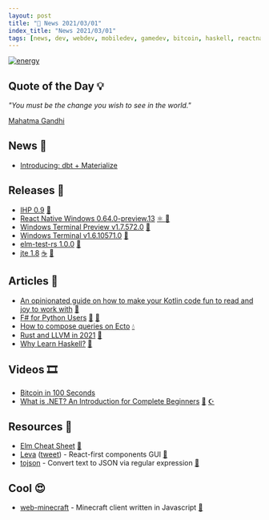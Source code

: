 ```yaml
---
layout: post
title: "📜 News 2021/03/01"
index_title: "News 2021/03/01"
tags: [news, dev, webdev, mobiledev, gamedev, bitcoin, haskell, reactnative, windows, elmlang, elixirlang, java, kotlin, fsharp, python, rustlang, javascript, reactjs, csharp, dotnet]
---
```


<a href="https://daily-tech-news.github.io/2021/03/01/news.html">
  <img src="https://user-images.githubusercontent.com/430272/109586719-86f0eb00-7ae4-11eb-9195-d95be37df880.jpg"
     alt="energy"
     class="image">
</a>

## Quote of the Day 💡

_"You must be the change you wish to see in the world."_

[Mahatma Gandhi](https://en.wikipedia.org/wiki/Mahatma_Gandhi)

## News 📰

- [Introducing: dbt + Materialize](https://materialize.com/introducing-dbt-materialize/)

## Releases 🥳

- [IHP 0.9](https://github.com/digitallyinduced/ihp/releases/tag/v0.9.0) [🎩](https://www.haskell.org "#haskell")
- [React Native Windows 0.64.0-preview.13](https://github.com/microsoft/react-native-windows/releases/tag/react-native-windows_v0.64.0-preview.13) [⚛️ ](https://reactnative.dev "#reactnative") [🦋](https://www.microsoft.com/pt-br/windows "#windows")
- [Windows Terminal Preview v1.7.572.0](https://github.com/microsoft/terminal/releases/tag/v1.7.572.0) [🦋](https://www.microsoft.com/pt-br/windows "#windows")
- [Windows Terminal v1.6.10571.0](https://github.com/microsoft/terminal/releases/tag/v1.6.10571.0) [🦋](https://www.microsoft.com/pt-br/windows "#windows")
- [elm-test-rs 1.0.0](https://discourse.elm-lang.org/t/announcing-elm-test-rs-1-0-0/7024) [🔰](https://elm-lang.org)
- [jte 1.8](https://github.com/casid/jte/releases/tag/1.8.0) [☕️](https://www.java.com "#java") [🗼](https://kotlinlang.org "#kotlin")

## Articles 📜

- [An opinionated guide on how to make your Kotlin code fun to read and joy to work with](https://proandroiddev.com/an-opinionated-guide-on-how-to-make-your-kotlin-code-fun-to-read-and-joy-to-work-with-caa3a4036f9e) [🗼](https://kotlinlang.org "#kotlin")
- [F# for Python Users](https://gist.github.com/bytesource/5e6f3833a2dc17ee38836a916746bcc1) [🔷](https://fsharp.org "#fsharp #dotnet") [🐍](https://www.python.org "#python")
- [How to compose queries on Ecto](https://medium.com/flatiron-labs/how-to-compose-queries-in-ecto-b71311729dac) [💧](https://elixir-lang.org "#elixirlang")
- [Rust and LLVM in 2021](https://www.icloud.com/keynote/09ZXbPfbCKm8vCtAnWdfi2xIg) [🦀](https://www.rust-lang.org "#rust")
- [Why Learn Haskell?](https://crypto.stanford.edu/~blynn/haskell/why.html) [🎩](https://www.haskell.org "#haskell")

## Videos 🎞

- [Bitcoin in 100 Seconds](https://www.youtube.com/watch?v=qF7dkrce-mQ)
- [What is .NET? An Introduction for Complete Beginners](https://www.youtube.com/watch?v=mIXFpLAqDPA) [🔷](https://fsharp.org "#fsharp #dotnet") [☪️ ](https://docs.microsoft.com/en-us/dotnet/csharp "#csharp #dotnet")

## Resources 🎪

- [Elm Cheat Sheet](https://lucamug.github.io/elm-cheat-sheet/) [🔰](https://elm-lang.org)
- [Leva](https://github.com/pmndrs/leva) ([tweet](https://twitter.com/davidbismut/status/1366329901545046021)) - React-first components GUI [🔶](https://reactjs.org "#reactjs")
- [tojson](https://github.com/maxim2266/tojson) - Convert text to JSON via regular expression [🐍](https://www.python.org "#python")

## Cool 😍

- [web-minecraft](https://github.com/michaljaz/web-minecraft) - Minecraft client written in Javascript [🔶](https://www.ecma-international.org "#javascript")

